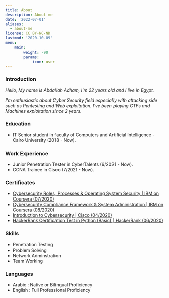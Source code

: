 ```yaml
---
title: About
description: About me
date: '2022-07-01'
aliases:
  - about-me
license: CC BY-NC-ND
lastmod: '2020-10-09'
menu:
    main: 
        weight: -90
        params:
            icon: user
---
```

### **Introduction**

*Hello, My name is Abdallah Adham, I'm 22 years old and I live in Egypt.*

*I'm enthusiastic about Cyber Security field especially with attacking side such as Pentesting and Web exploitation. I've been playing CTFs and Machines exploitation since 2 years.*

### **Education**

- IT Senior student in faculty of Computers and Artificial Intelligence - Cairo University (2018 - Now).

### **Work Experience**

- Junior Penetration Tester in CyberTalents (6/2021 - Now).
- CCNA Trainee in Cisco (7/2021 - Now).

### **Certificates**

- [Cybersecurity Roles, Processes & Operating System Security | IBM on Coursera
(07/2020)](https://www.coursera.org/account/accomplishments/certificate/DCLMSLM5CBNQ)
- [Cybersecurity Compliance Framework & System Administration | IBM on Coursera
(08/2020)](https://www.coursera.org/account/accomplishments/certificate/GHMTQXF3DKH7)
- [Introduction to Cybersecurity | Cisco (04/2020)](https://www.youracclaim.com/badges/56d7c111-9b23-4590-9022-4030568b5f19/linked_in_profile)
- [HackerRank Certification Test in Python (Basic) | HackerRank (06/2020)](https://www.hackerrank.com/certificates/95d26b874f13)

### **Skills**

- Penetration Testing
- Problem Solving
- Network Adminstration
- Team Working

### **Languages**

- Arabic : Native or Bilingual Proficiency
- English : Full Professional Proficiency